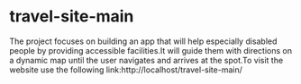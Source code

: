 # travel-site-main
The project focuses on building an app that will help especially disabled people by providing accessible facilities.It will guide them with directions on a dynamic map until the user navigates and arrives at the spot.To visit the website use the following link:http://localhost/travel-site-main/
